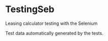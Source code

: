 # TestingSeb
Leasing calculator testing with the Selenium

Test data automatically generated by the tests.
